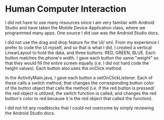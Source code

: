 # Human Computer Interaction

I did not have to use many resources since I am very familiar with Android Studio and have taken the Mobile Device Application class, where we programmed many apps. One source I did use was the Android Studio docs. 

I did not use the drag and drop feature for the UI/ xml. From my experience I prefer to code the UI myself, and so that is what I did. I created a vertical LinearLayout to hold the data, and three buttons: RED, GREEN, BLUE. Each button matches the phone's width. I gave each button the same "weight" so that they would fill the entire screen equally (i.e. I did not hard code the height values). Each button also uses the onClick method. 

In the ActivityMain.java, I gave each button a setOnClickListener. Each of these calls a switch method, that changes the corresponding button color of the button object that calls the method (i.e. if the red button is pressed/ the red object is utilized, the switch function is called, and changes the red button's color to red because it is the red object that called the function). 

I did not hit any roadblocks that I could not overcome by simply reviewing the Android Studio docs. 
